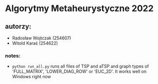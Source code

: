 # Algorytmy Metaheurystyczne 2022

## autorzy:

- Radosław Wojtczak (254607)
- Witold Karaś (254622)


### notes:

- `python run_all.py` runs all files of TSP and aTSP and graph types of 'FULL_MATRIX', 'LOWER_DIAG_ROW' or
'EUC_2D'. It works well on Windows right now
